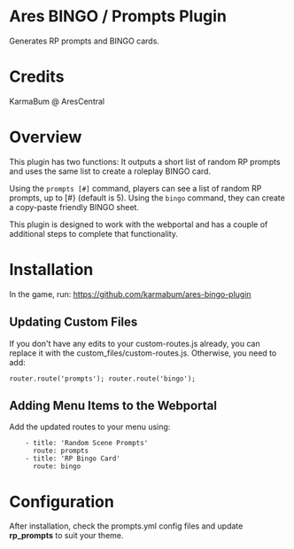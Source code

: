 # Ares BINGO / Prompts Plugin
Generates RP prompts and BINGO cards.

# Credits
KarmaBum @ AresCentral

# Overview
This plugin has two functions: It outputs a short list of random RP prompts and uses the same list to create a roleplay BINGO card.

Using the `prompts [#]` command, players can see a list of random RP prompts, up to [#} (default is 5).  Using the `bingo` command, they can create a copy-paste friendly BINGO sheet.

This plugin is designed to work with the webportal and has a couple of additional steps to complete that functionality.

# Installation

In the game, run: https://github.com/karmabum/ares-bingo-plugin

## Updating Custom Files

If you don't have any edits to your custom-routes.js already, you can replace it with the custom_files/custom-routes.js.  Otherwise, you need to add:

`router.route('prompts');
router.route('bingo');`

## Adding Menu Items to the Webportal

Add the updated routes to your menu using:

```
    - title: 'Random Scene Prompts'
      route: prompts
    - title: 'RP Bingo Card'
      route: bingo
```

# Configuration

After installation, check the prompts.yml config files and update **rp_prompts** to suit your theme.
